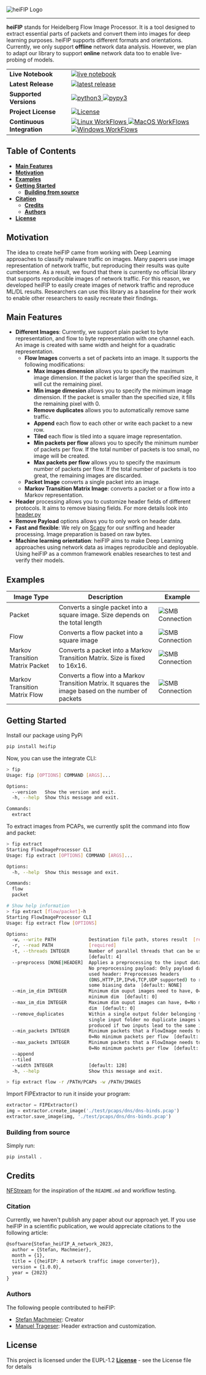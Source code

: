 ![heiFIP Logo](https://raw.githubusercontent.com/stefanDeveloper/heiFIP/main/assets/heiFIP_logo.png?raw=true)


--------------------------------------------------------------------------------

**heiFIP** stands for Heidelberg Flow Image Processor.
It is a tool designed to extract essential parts of packets and convert them into images for deep learning purposes.
heiFIP supports different formats and orientations.
Currently, we only support **offline** network data analysis.
However, we plan to adapt our library to support **online** network data too to enable live-probing of models.

<table>
<tr>
  <td><b>Live Notebook</b></td>
  <td>
    <a href="https://mybinder.org/v2/gh/stefanDeveloper/heiFIP-tutorials/HEAD?labpath=demo_notebook.ipynb">
    <img src="https://img.shields.io/badge/notebook-launch-blue?logo=jupyter&style=for-the-badge" alt="live notebook" />
    </a>
  </td>
</tr>
<tr>
  <td><b>Latest Release</b></td>
  <td>
    <a href="https://pypi.python.org/pypi/heifip">
    <img src="https://img.shields.io/pypi/v/heifip.svg?logo=pypi&style=for-the-badge" alt="latest release" />
    </a>
  </td>
</tr>

<tr>
  <td><b>Supported Versions</b></td>
  <td>
    <a href="https://pypi.org/project/heifip/">
    <img src="https://img.shields.io/pypi/pyversions/heifip?logo=python&style=for-the-badge" alt="python3" />
    </a>
    <a href="https://pypi.org/project/heifip/">
    <img src="https://img.shields.io/badge/pypy-3.7%20%7C%203.8%20%7C%203.9-blue?logo=pypy&style=for-the-badge" alt="pypy3" />
    </a>
  </td>
</tr>
<tr>
  <td><b>Project License</b></td>
  <td>
    <a href="https://github.com/stefanDeveloper/heifip/blob/main/LICENSE">
    <img src="https://img.shields.io/pypi/l/heifip?logo=gnu&style=for-the-badge&color=blue" alt="License" />
    </a>
  </td>
</tr>
<tr>
  <td><b>Continuous Integration</b></td>
  <td>
    <a href="https://github.com/stefanDeveloper/heifip/actions/workflows/build_test_linux.yml">
    <img src="https://img.shields.io/github/actions/workflow/status/stefanDeveloper/heifip/build_test_linux.yml?branch=main&logo=linux&style=for-the-badge&label=linux" alt="Linux WorkFlows" />
    </a>
    <a href="https://github.com/stefanDeveloper/heifip/actions/workflows/build_test_macos.yml">
    <img src="https://img.shields.io/github/actions/workflow/status/stefanDeveloper/heifip/build_test_macos.yml?branch=main&logo=apple&style=for-the-badge&label=macos" alt="MacOS WorkFlows" />
    </a>
    <a href="https://github.com/stefanDeveloper/heifip/actions/workflows/build_test_windows.yml">
    <img src="https://img.shields.io/github/actions/workflow/status/stefanDeveloper/heifip/build_test_windows.yml?branch=main&logo=windows&style=for-the-badge&label=windows" alt="Windows WorkFlows" />
    </a>
  </td>
</tr>
</table>

## Table of Contents

- [**Main Features**](#main-features)
- [**Motivation**](#motivation)
- [**Examples**](#examples)
- [**Getting Started**](#getting-started)
  - [**Building from source**](#building-from-source)
- [**Citation**](#citation)
  - [**Credits**](#credits)
  - [**Authors**](#authors)
- [**License**](#license)

## Motivation

The idea to create heiFIP came from working with Deep Learning approaches to classify malware traffic on images. Many papers use image representation of network traffic, but reproducing their results was quite cumbersome. As a result, we found that there is currently no official library that supports reproducible images of network traffic. For this reason, we developed heiFIP to easily create images of network traffic and reproduce ML/DL results. Researchers can use this library as a baseline for their work to enable other researchers to easily recreate their findings.

## Main Features

- **Different Images**: Currently, we support plain packet to byte representation, and flow to byte representation with one channel each. An image is created with same width and height for a quadratic representation.
  - **Flow Images** converts a set of packets into an image. It supports the following modifications:
    - **Max images dimension** allows you to specify the maximum image dimension. If the packet is larger than the specified size, it will cut the remaining pixel.
    - **Min image dimesion** allows you to specify the minimum image dimension. If the packet is smaller than the specified size, it fills the remaining pixel with 0.
    - **Remove duplicates** allows you to automatically remove same traffic.
    - **Append** each flow to each other or write each packet to a new row.
    - **Tiled** each flow is tiled into a square image representation.
    - **Min packets per flow** allows you to specify the minimum number of packets per flow. If the total number of packets is too small, no image will be created.
    - **Max packets per flow** allows you to specify the maximum number of packets per flow. If the total number of packets is too great, the remaining images are discarded.
  - **Packet Image** converts a single packet into an image.
  - **Markov Transition Matrix Image**: converts a packet or a flow into a Markov representation.
- **Header** processing allows you to customize header fields of different protocols. It aims to remove biasing fields. For more details look into [header.py](https://github.com/stefanDeveloper/heiFIP/blob/main/heifip/plugins/header.py)
- **Remove Payload** options allows you to only work on header data.
- **Fast and flexible**: We rely on [Scapy](https://github.com/secdev/scapy) for our sniffing and header processing. Image preparation is based on raw bytes.
- **Machine learning orientation**: heiFIP aims to make Deep Learning approaches using network data as images reproducible and deployable. Using heiFIP as a common framework enables researches to test and verify their models.

## Examples

| Image Type | Description | Example |
|------------|-------------|---------|
| Packet | Converts a single packet into a square image. Size depends on the total length | ![SMB Connection](https://raw.githubusercontent.com/stefanDeveloper/heiFIP/main/examples/packet.png?raw=true) |
| Flow | Converts a flow packet into a square image | ![SMB Connection](https://raw.githubusercontent.com/stefanDeveloper/heiFIP/main/examples/flow-tiled.png?raw=true) |
| Markov Transition Matrix Packet | Converts a packet into a Markov Transition Matrix. Size is fixed to 16x16. | ![SMB Connection](https://raw.githubusercontent.com/stefanDeveloper/heiFIP/main/examples/markov-packet.png?raw=true) |
| Markov Transition Matrix Flow | Converts a flow into a Markov Transition Matrix. It squares the image based on the number of packets | ![SMB Connection](https://raw.githubusercontent.com/stefanDeveloper/heiFIP/main/examples/markov-flow.png?raw=true) |

## Getting Started

Install our package using PyPi

```sh
pip install heifip
```
Now, you can use the integrate CLI:

```sh
> fip
Usage: fip [OPTIONS] COMMAND [ARGS]...

Options:
  --version   Show the version and exit.
  -h, --help  Show this message and exit.

Commands:
  extract
```

To extract images from PCAPs, we currently split the command into flow and packet:

```sh
> fip extract
Starting FlowImageProcessor CLI
Usage: fip extract [OPTIONS] COMMAND [ARGS]...

Options:
  -h, --help  Show this message and exit.

Commands:
  flow
  packet

# Show help information
> fip extract [flow/packet]-h
Starting FlowImageProcessor CLI
Usage: fip extract flow [OPTIONS]

Options:
  -w, --write PATH            Destination file path, stores result  [required]
  -r, --read PATH             [required]
  -t, --threads INTEGER       Number of parallel threads that can be used
                              [default: 4]
  --preprocess [NONE|HEADER]  Applies a preprocessing to the input data: none:
                              No preprocessing payload: Only payload data is
                              used header: Preprocesses headers
                              (DNS,HTTP,IP,IPv6,TCP,UDP supported) to remove
                              some biasing data  [default: NONE]
  --min_im_dim INTEGER        Minimum dim ouput images need to have, 0=No
                              minimum dim  [default: 0]
  --max_im_dim INTEGER        Maximum dim ouput images can have, 0=No maximum
                              dim  [default: 0]
  --remove_duplicates         Within a single output folder belonging to a
                              single input folder no duplicate images will be
                              produced if two inputs lead to the same image
  --min_packets INTEGER       Minimum packets that a FlowImage needs to have,
                              0=No minimum packets per flow  [default: 0]
  --max_packets INTEGER       Minimum packets that a FlowImage needs to have,
                              0=No minimum packets per flow  [default: 0]
  --append
  --tiled
  --width INTEGER             [default: 128]
  -h, --help                  Show this message and exit.

> fip extract flow -r /PATH/PCAPs -w /PATH/IMAGES
```

Import FIPExtractor to run it inside your program:

```python
extractor = FIPExtractor()
img = extractor.create_image('./test/pcaps/dns/dns-binds.pcap')
extractor.save_image(img, './test/pcaps/dns/dns-binds.pcap')
```

### Building from source

Simply run:

```
pip install .
```

## Credits

[NFStream](https://github.com/nfstream/nfstream) for the inspiration of the `README.md` and workflow testing.

### Citation

Currently, we haven't publish any paper about our approach yet.
If you use heiFIP in a scientific publication, we would appreciate citations to the following article:

```latex
@software{Stefan_heiFIP_A_network_2023,
  author = {Stefan, Machmeier},
  month = {1},
  title = {{heiFIP: A network traffic image converter}},
  version = {1.0.0},
  year = {2023}
}
```

### Authors

The following people contributed to heiFIP:

- [Stefan Machmeier](https://github.com/stefanDeveloper): Creator
- [Manuel Trageser](https://github.com/maxi99manuel99): Header extraction and customization.

## License

This project is licensed under the  EUPL-1.2 [**License**](license) - see the License file for details

[license]: https://github.com/stefanDeveloper/heiFIP/blob/main/LICENSE